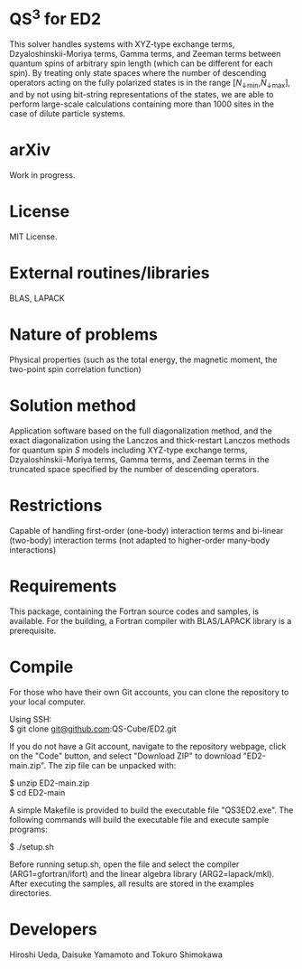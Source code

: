 # QS<sup>3</sup> for ED2

This solver handles systems with XYZ-type exchange terms, Dzyaloshinskii-Moriya terms, Gamma terms, and Zeeman terms between quantum spins of arbitrary spin length (which can be different for each spin). By treating only state spaces where the number of descending operators acting on the fully polarized states is in the range [<i>N</i><sub>↓min</sub>,<i>N</i><sub>↓max</sub>], and by not using bit-string representations of the states, we are able to perform large-scale calculations containing more than 1000 sites in the case of dilute particle systems.

# arXiv

Work in progress.

# License

MIT License.

# External routines/libraries 

BLAS, LAPACK

# Nature of problems

Physical properties (such as the total energy, the magnetic moment, the two-point spin correlation function)

# Solution method

Application software based on the full diagonalization method, and the exact diagonalization using the Lanczos and thick-restart Lanczos methods for quantum spin <i>S</i> models including XYZ-type exchange terms, Dzyaloshinskii-Moriya terms, Gamma terms, and Zeeman terms in the truncated space specified by the number of descending operators.

# Restrictions

Capable of handling first-order (one-body) interaction terms and bi-linear (two-body) interaction terms (not adapted to higher-order many-body interactions)

# Requirements

This package, containing the Fortran source codes and samples, is available. For the building, a Fortran compiler with BLAS/LAPACK library is a prerequisite. 

# Compile

For those who have their own Git accounts, you can clone the repository to your local computer. 

Using SSH:<br>
$ git clone git@github.com:QS-Cube/ED2.git

If you do not have a Git account, navigate to the repository webpage, click on the "Code" button, and select "Download ZIP" to download "ED2-main.zip". The zip file can be unpacked with:

$ unzip ED2-main.zip<br>
$ cd ED2-main

A simple Makefile is provided to build the executable file "QS3ED2.exe". The following commands will build the executable file and execute sample programs:

$ ./setup.sh 

Before running setup.sh, open the file and select the compiler (ARG1=gfortran/ifort) and the linear algebra library (ARG2=lapack/mkl). After executing the samples, all results are stored in the examples directories.

# Developers
Hiroshi Ueda, Daisuke Yamamoto and Tokuro Shimokawa
